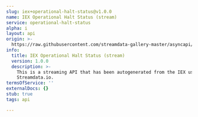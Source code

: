 ```yaml
---
slug: iex+operational-halt-status@v1.0.0
name: IEX Operational Halt Status (stream)
service: operational-halt-status
alpha: i
layout: api
origin: >-
  https://raw.githubusercontent.com/streamdata-gallery-master/asyncapi/master/_listings/iex/iex-operational-halt-status-stream-async.md
info:
  title: IEX Operational Halt Status (stream)
  version: 1.0.0
  description: >-
    This is a streaming API that has been autogenerated from the IEX using
    Streamdata.io.
termsOfService: ''
externalDocs: {}
stub: true
tags: api

---
```

